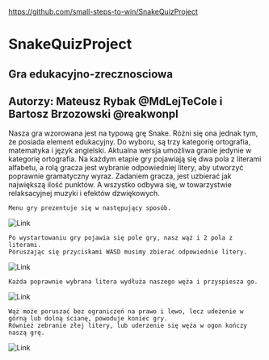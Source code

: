 
https://github.com/small-steps-to-win/SnakeQuizProject

# SnakeQuizProject

## Gra edukacyjno-zrecznosciowa

## Autorzy: Mateusz Rybak @MdLejTeCole i Bartosz Brzozowski @reakwonpl

Nasza gra wzorowana jest na typową grę Snake. Różni się ona jednak tym, że posiada element edukacyjny. Do wyboru, są trzy kategorię ortografia, matematyka i język angielski. Aktualna wersja umożliwa granie jedynie w kategorię ortografia. Na każdym etapie gry pojawiają się dwa pola z literami alfabetu, a rolą gracza jest wybranie odpowiedniej litery, aby utworzyć poprawnie gramatyczny wyraz. Zadaniem gracza, jest uzbierać jak największą ilość punktów. A wszystko odbywa się, w towarzystwie relaksacyjnej muzyki i efektów dzwiękowych.

	Menu gry prezentuje się w następujący sposób.

![Link](https://media.giphy.com/media/1gUkYinhvx25R8tMI5/giphy.gif)

	Po wystartowaniu gry pojawia się pole gry, nasz wąż i 2 pola z literami.
	Poruszając się przyciskami WASD musimy zbierać odpowiednie litery.

![Link](https://media.giphy.com/media/yx5gmXVUq48yFp1PaD/giphy.gif)

	Każda poprawnie wybrana litera wydłuża naszego węża i przyspiesza go.

![Link](https://media.giphy.com/media/3olDk5N9KD7KkY4J8c/giphy.gif)

	Wąż może poruszać bez ograniczeń na prawo i lewo, lecz udeżenie w górną lub dolną ścianę, powoduje koniec gry.
	Również zebranie złej litery, lub uderzenie się węża w ogon kończy naszą grę.
![Link](https://media.giphy.com/media/3bb8azKuD5pB41zhJT/giphy.gif)
